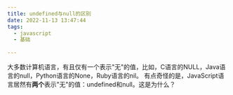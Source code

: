 ```yaml
---
title: undefined与null的区别
date: 2022-11-13 13:47:44
tags:
  - javascript 
  - 基础 
 
---
```



大多数计算机语言，有且仅有一个表示"无"的值，比如，C语言的NULL，Java语言的null，Python语言的None，Ruby语言的nil。
有点奇怪的是，JavaScript语言居然有**两个**表示"无"的值：undefined和null。这是为什么？




